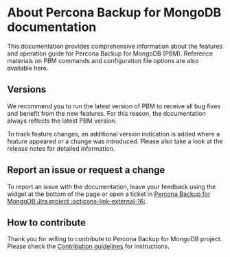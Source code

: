 # About Percona Backup for MongoDB documentation

This documentation provides comprehensive information about the features and operation guide for Percona Backup for MongoDB (PBM). Reference materials on PBM commands and configuration file options are also available here.

## Versions

We recommend you to run the latest version of PBM to receive all bug fixes and benefit from the new features. For this reason, the documentation always reflects the latest PBM version. 

To track feature changes, an additional version indication is added where a feature appeared or a change was introduced. Please also take a look at the release notes for detailed information.

## Report an issue or request a change

To report an issue with the documentation, leave your feedback using the widget at the bottom of the page or open a ticket in [Percona Backup for MongoDB Jira project :octicons-link-external-16:](https://perconadev.atlassian.net/jira/software/c/projects/PBM/issues).

## How to contribute

Thank you for willing to contribute to Percona Backup for MongoDB project. Please check the [Contribution guidelines](reference/contributing.md) for  instructions.
